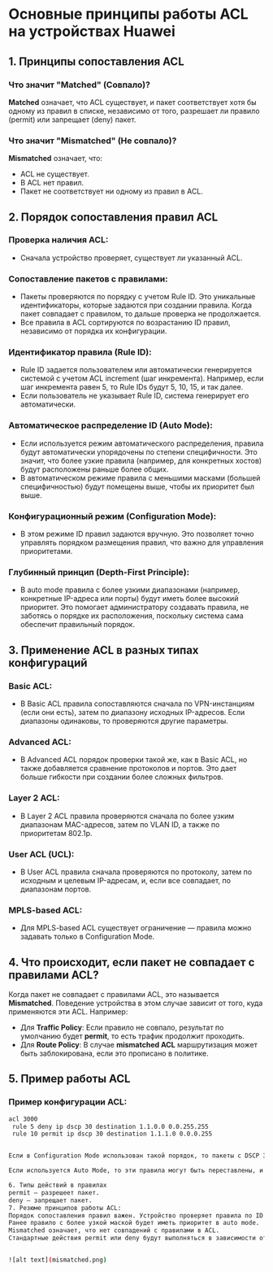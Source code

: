 # Основные принципы работы ACL на устройствах Huawei

## 1. Принципы сопоставления ACL

### Что значит "Matched" (Совпало)?
**Matched** означает, что ACL существует, и пакет соответствует хотя бы одному из правил в списке, независимо от того, разрешает ли правило (permit) или запрещает (deny) пакет.

### Что значит "Mismatched" (Не совпало)?
**Mismatched** означает, что:
- ACL не существует.
- В ACL нет правил.
- Пакет не соответствует ни одному из правил в ACL.

## 2. Порядок сопоставления правил ACL

### Проверка наличия ACL:
- Сначала устройство проверяет, существует ли указанный ACL.

### Сопоставление пакетов с правилами:
- Пакеты проверяются по порядку с учетом Rule ID. Это уникальные идентификаторы, которые задаются при создании правила. Когда пакет совпадает с правилом, то дальше проверка не продолжается.
- Все правила в ACL сортируются по возрастанию ID правил, независимо от порядка их конфигурации.

### Идентификатор правила (Rule ID):
- Rule ID задается пользователем или автоматически генерируется системой с учетом ACL increment (шаг инкремента). Например, если шаг инкремента равен 5, то Rule IDs будут 5, 10, 15, и так далее.
- Если пользователь не указывает Rule ID, система генерирует его автоматически.

### Автоматическое распределение ID (Auto Mode):
- Если используется режим автоматического распределения, правила будут автоматически упорядочены по степени специфичности. Это значит, что более узкие правила (например, для конкретных хостов) будут расположены раньше более общих.
- В автоматическом режиме правила с меньшими масками (большей специфичностью) будут помещены выше, чтобы их приоритет был выше.

### Конфигурационный режим (Configuration Mode):
- В этом режиме ID правил задаются вручную. Это позволяет точно управлять порядком размещения правил, что важно для управления приоритетами.

### Глубинный принцип (Depth-First Principle):
- В auto mode правила с более узкими диапазонами (например, конкретные IP-адреса или порты) будут иметь более высокий приоритет. Это помогает администратору создавать правила, не заботясь о порядке их расположения, поскольку система сама обеспечит правильный порядок.

## 3. Применение ACL в разных типах конфигураций

### Basic ACL:
- В Basic ACL правила сопоставляются сначала по VPN-инстанциям (если они есть), затем по диапазону исходных IP-адресов. Если диапазоны одинаковы, то проверяются другие параметры.

### Advanced ACL:
- В Advanced ACL порядок проверки такой же, как в Basic ACL, но также добавляется сравнение протоколов и портов. Это дает больше гибкости при создании более сложных фильтров.

### Layer 2 ACL:
- В Layer 2 ACL правила проверяются сначала по более узким диапазонам MAC-адресов, затем по VLAN ID, а также по приоритетам 802.1p.

### User ACL (UCL):
- В User ACL правила сначала проверяются по протоколу, затем по исходным и целевым IP-адресам, и, если все совпадает, по диапазонам портов.

### MPLS-based ACL:
- Для MPLS-based ACL существует ограничение — правила можно задавать только в Configuration Mode.

## 4. Что происходит, если пакет не совпадает с правилами ACL?

Когда пакет не совпадает с правилами ACL, это называется **Mismatched**. Поведение устройства в этом случае зависит от того, куда применяются эти ACL. Например:

- Для **Traffic Policy**: Если правило не совпало, результат по умолчанию будет **permit**, то есть трафик продолжит проходить.
- Для **Route Policy**: В случае **mismatched ACL** маршрутизация может быть заблокирована, если это прописано в политике.

## 5. Пример работы ACL

### Пример конфигурации ACL:
```bash
acl 3000
 rule 5 deny ip dscp 30 destination 1.1.0.0 0.0.255.255
 rule 10 permit ip dscp 30 destination 1.1.1.0 0.0.0.255


Если в Configuration Mode использован такой порядок, то пакеты с DSCP 30 и адресом назначения 1.1.0.0/16 будут заблокированы, а пакеты с адресом 1.1.1.0/24 — разрешены.

Если используется Auto Mode, то эти правила могут быть переставлены, и правила с более узким диапазоном будут располагаться выше, что приведет к другому результату.

6. Типы действий в правилах
permit — разрешеет пакет.
deny — запрещает пакет.
7. Резюме принципов работы ACL:
Порядок сопоставления правил важен. Устройство проверяет правила по ID.
Ранее правило с более узкой маской будет иметь приоритет в auto mode.
Mismatched означает, что нет совпадений с правилами в ACL.
Стандартные действия permit или deny будут выполняться в зависимости от совпадений.


![alt text](mismatched.png)
